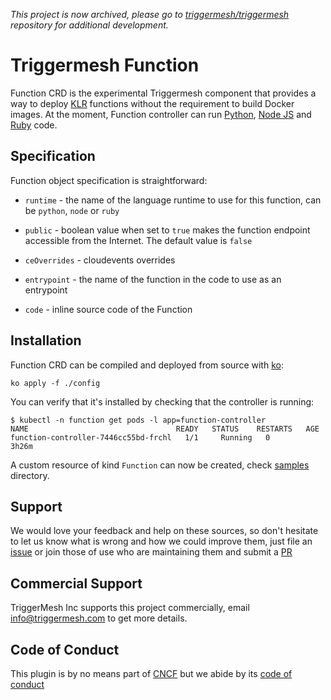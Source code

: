 *This project is now archived, please go to [triggermesh/triggermesh](https://github.com/triggermesh/triggermesh) repository for additional development.*

# Triggermesh Function

Function CRD is the experimental Triggermesh component that provides a way to
deploy [KLR](https://github.com/triggermesh/knative-lambda-runtime) functions
without the requirement to build Docker images. At the moment, Function
controller can run [Python](config/samples/python.yaml),
[Node JS](config/samples/nodejs.yaml) and [Ruby](config/samples/ruby.yaml) code.

## Specification

Function object specification is straightforward:

- `runtime` - the name of the language runtime to use for this function, can be
  `python`, `node` or `ruby`

- `public` - boolean value when set to `true` makes the function endpoint
  accessible from the Internet. The default value is `false`
  
- `ceOverrides` - cloudevents overrides

- `entrypoint` - the name of the function in the code to use as an entrypoint

- `code` - inline source code of the Function

## Installation

Function CRD can be compiled and deployed from source with
[ko](https://github.com/google/ko):

```
ko apply -f ./config
```

You can verify that it's installed by checking that the controller is running:

```
$ kubectl -n function get pods -l app=function-controller
NAME                                 READY   STATUS    RESTARTS   AGE
function-controller-7446cc55bd-frchl   1/1     Running   0          3h26m
```

A custom resource of kind `Function` can now be created, check
[samples](config/samples/) directory.

## Support

We would love your feedback and help on these sources, so don't hesitate to let
us know what is wrong and how we could improve them, just file an
[issue](https://github.com/triggermesh/function/issues/new) or join those of use
who are maintaining them and submit a
[PR](https://github.com/triggermesh/function/compare)

## Commercial Support

TriggerMesh Inc supports this project commercially, email info@triggermesh.com
to get more details.

## Code of Conduct

This plugin is by no means part of [CNCF](https://www.cncf.io/) but we abide by
its
[code of conduct](https://github.com/cncf/foundation/blob/master/code-of-conduct.md)

